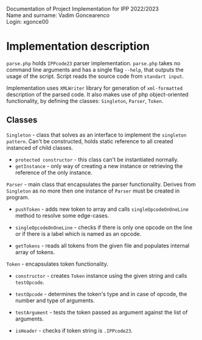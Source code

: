 Documentation of Project Implementation for IPP 2022/2023\
Name and surname: Vadim Goncearenco\
Login: xgonce00

# Implementation description
`parse.php` holds `IPPcode23` parser implementation. `parse.php` takes no command line arguments and has a single flag `--help`, that outputs the usage of the script. Script reads the source code from `standart input`.

Implementation uses `XMLWriter` library for generation of `xml-formatted` description of the parsed code. It also makes use of php object-oriented functionality, by defining the classes: `Singleton`, `Parser`, `Token`.
## Classes
`Singleton` - class that solves as an interface to implement the `singleton pattern`. Can't be constructed, holds static reference to all created instanced of child classes.

- `protected constructor` - this class can't be instantiated normally.
- `getInstance` - only way of creating a new instance or retrieving the reference of the only instance.

`Parser` - main class that encapsulates the parser functionality. Derives from `Singleton` as no more then one instance of `Parser` must be created in program.

- `pushToken` - adds new token to array and calls `singleOpcodeOnOneLine` method to resolve some edge-cases.

- `singleOpcodeOnOneLine` - checks if there is only one opcode on the line or if there is a label which is named as an opcode.

- `getTokens` - reads all tokens from the given file and populates internal array of tokens.

`Token` - encapsulates token functionality.

- `constructor` - creates `Token` instance using the given string and calls `testOpcode`.

- `testOpcode` - determines the token's type and in case of opcode, the number and type of arguments.

- `testArgument` - tests the token passed as argument against the list of arguments.

- `isHeader` - checks if token string is `.IPPcode23`.
